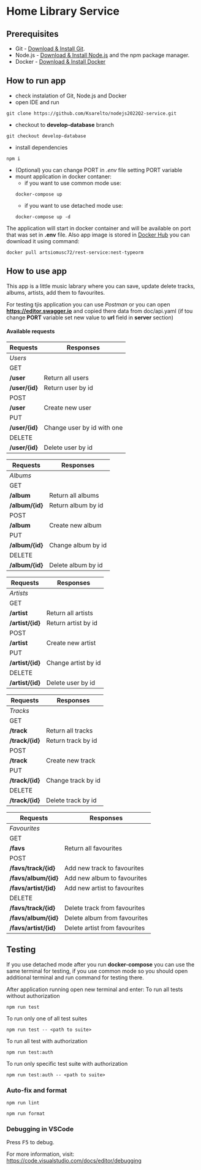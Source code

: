 # Home Library Service

## Prerequisites

- Git - [Download & Install Git](https://git-scm.com/downloads).
- Node.js - [Download & Install Node.js](https://nodejs.org/en/download/) and the npm package manager.
- Docker - [Download & Install Docker](https://docs.docker.com/get-docker/)

## How to run app

- check instalation of Git, Node.js and Docker
- open IDE and run

```
git clone https://github.com/Ksarelto/nodejs2022Q2-service.git
```

- checkout to **develop-database** branch

```
git checkout develop-database
```

- install dependencies

```
npm i
```

- (Optional) you can change PORT in _.env_ file setting PORT variable
- mount application in docker contaner:
  - if you want to use common mode use:
  ```
  docker-compose up
  ```
  - if you want to use detached mode use:
  ```
  docker-compose up -d
  ```

The application will start in docker container and will be available on port that was set in **.env** file.
Also app image is stored in [Docker Hub](https://hub.docker.com) you can download it using command:

```
docker pull artsiomusc72/rest-service:nest-typeorm
```

## How to use app

This app is a little music labrary where you can save, update delete tracks, albums, artists, add them to favourites.

For testing tjis application you can use _Postman_ or you can open **https://editor.swagger.io** and copied there data from doc/api.yaml
(if tou change **PORT** variable set new value to **url** field in **server** section)

#### Available requests

| Requests       | Responses                  |
| -------------- | -------------------------- |
| _*Users*_      |                            |
| GET            |                            |
| **/user**      | Return all users           |
| **/user/{id}** | Return user by id          |
| POST           |                            |
| **/user**      | Create new user            |
| PUT            |                            |
| **/user/{id}** | Change user by id with one |
| DELETE         |                            |
| **/user/{id}** | Delete user by id          |

| Requests        | Responses          |
| --------------- | ------------------ |
| _*Albums*_      |                    |
| GET             |                    |
| **/album**      | Return all albums  |
| **/album/{id}** | Return album by id |
| POST            |                    |
| **/album**      | Create new album   |
| PUT             |                    |
| **/album/{id}** | Change album by id |
| DELETE          |                    |
| **/album/{id}** | Delete album by id |

| Requests         | Responses           |
| ---------------- | ------------------- |
| _*Artists*_      |                     |
| GET              |                     |
| **/artist**      | Return all artists  |
| **/artist/{id}** | Return artist by id |
| POST             |                     |
| **/artist**      | Create new artist   |
| PUT              |                     |
| **/artist/{id}** | Change artist by id |
| DELETE           |                     |
| **/artist/{id}** | Delete user by id   |

| Requests        | Responses          |
| --------------- | ------------------ |
| _*Tracks*_      |                    |
| GET             |                    |
| **/track**      | Return all tracks  |
| **/track/{id}** | Return track by id |
| POST            |                    |
| **/track**      | Create new track   |
| PUT             |                    |
| **/track/{id}** | Change track by id |
| DELETE          |                    |
| **/track/{id}** | Delete track by id |

| Requests              | Responses                     |
| --------------------- | ----------------------------- |
| _*Favourites*_        |                               |
| GET                   |                               |
| **/favs**             | Return all favourites         |
| POST                  |                               |
| **/favs/track/{id}**  | Add new track to favourites   |
| **/favs/album/{id}**  | Add new album to favourites   |
| **/favs/artist/{id}** | Add new artist to favourites  |
| DELETE                |                               |
| **/favs/track/{id}**  | Delete track from favourites  |
| **/favs/album/{id}**  | Delete album from favourites  |
| **/favs/artist/{id}** | Delete artist from favourites |

## Testing

If you use detached mode after you run **docker-compose** you can use the same terminal for testing,
if you use common mode so you should open additional terminal and run command for testing there.

After application running open new terminal and enter:
To run all tests without authorization

```
npm run test
```

To run only one of all test suites

```
npm run test -- <path to suite>
```

To run all test with authorization

```
npm run test:auth
```

To run only specific test suite with authorization

```
npm run test:auth -- <path to suite>
```

### Auto-fix and format

```
npm run lint
```

```
npm run format
```

### Debugging in VSCode

Press <kbd>F5</kbd> to debug.

For more information, visit: https://code.visualstudio.com/docs/editor/debugging
